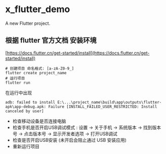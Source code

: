 # x_flutter_demo

A new Flutter project.

## 根据 flutter 官方文档 安装环境
[https://docs.flutter.cn/get-started/install](https://docs.flutter.cn/get-started/install)

```shell
# 创建项目 命名格式: [a-zA-Z0-9_]
flutter create project_name
# 运行项目
flutter run
```
在运行中出现
```shell
adb: failed to install E:\...\project_name\build\app\outputs\flutter-apk\app-debug.apk: Failure [INSTALL_FAILED_USER_RESTRICTED: Install canceled by user]
```
* 检查移动设备是否连接电脑
* 检查手机是否开启USB调试模式 : 设置 -> 关于手机 -> 系统版本 -> 找到版本号 -> 点击版本号 -> 显示开发者选项 -> 打开USB调试 
* 检查是否开启USB安装 (未开启会阻止通过 USB 安装应用)
* 重新运行项目
